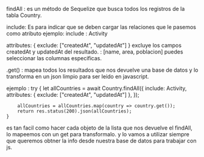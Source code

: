 findAll : es un método de Sequelize que busca todos los registros de la tabla Country.

include: Es para indicar que se deben cargar las relaciones que le pasemos como atributo
ejemplo: include : Activity

attributes: { exclude: ["createdAt", "updatedAt"] } excluye los campos createdAt y updatedAt del resultado.
          : [name, area, poblacion]  puedes seleccionar las columnas especificas.

.get() : mapea todos los resultados que nos devuelve una base de datos y lo transforma en un json limpio para 
         ser leido en javascript.

ejemplo : 
 try {
        let allCountries = await Country.findAll({
            include: Activity,
            attributes: { exclude: ["createdAt", "updatedAt"] },
        });

        allCountries = allCountries.map(country => country.get());
        return res.status(200).json(allCountries);
    } 

es tan facil como hacer cada objeto de la lista que nos devuelve el findAll, lo mapeemos con un get para transformalo.
y lo vamos a utilizar siempre que queremos obtner la info desde nuestra base de datos para trabajar con js.